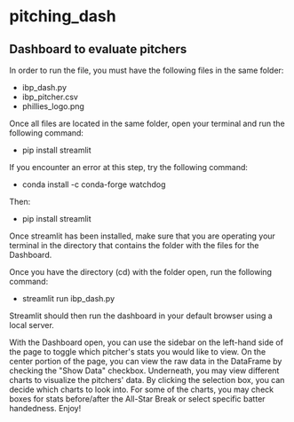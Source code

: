 # pitching_dash
## Dashboard to evaluate pitchers

In order to run the file, you must have the following files in the same folder:
* ibp_dash.py
* ibp_pitcher.csv
* phillies_logo.png

Once all files are located in the same folder, open your terminal and run the following command:
* pip install streamlit

If you encounter an error at this step, try the following command:
* conda install -c conda-forge watchdog

Then:
* pip install streamlit

Once streamlit has been installed, make sure that you are operating your terminal in the directory that contains the folder with the files for the Dashboard.

Once you have the directory (cd) with the folder open, run the following command:
* streamlit run ibp_dash.py

Streamlit should then run the dashboard in your default browser using a local server.

With the Dashboard open, you can use the sidebar on the left-hand side of the page to toggle which pitcher's stats you would like to view. On the center portion of the page, you can view the raw data in the DataFrame by checking the "Show Data" checkbox. Underneath, you may view different charts to visualize the pitchers' data. By clicking the selection box, you can decide which charts to look into. For some of the charts, you may check boxes for stats before/after the All-Star Break or select specific batter handedness. Enjoy!
